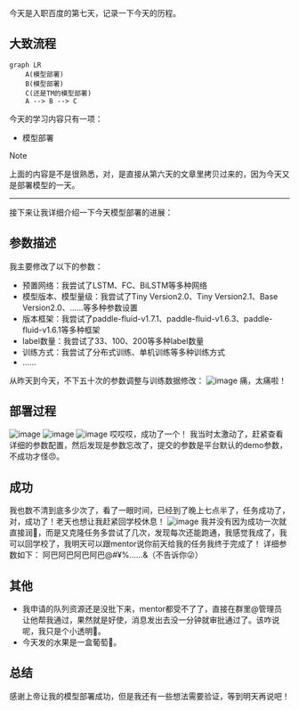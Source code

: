 今天是入职百度的第七天，记录一下今天的历程。

## 大致流程

```mermaid
graph LR
    A(模型部署)
    B(模型部署)
    C(还是TM的模型部署)
    A --> B --> C
```

今天的学习内容只有一项：
- 模型部署

> [!NOTE]
上面的内容是不是很熟悉，对，是直接从第六天的文章里拷贝过来的，因为今天又是部署模型的一天。

---
接下来让我详细介绍一下今天模型部署的进展：

## 参数描述
我主要修改了以下的参数：
- 预置网络：我尝试了LSTM、FC、BiLSTM等多种网络
- 模型版本、模型量级：我尝试了Tiny Version2.0、Tiny Version2.1、Base Version2.0、……等多种参数设置
- 版本框架：我尝试了paddle-fluid-v1.7.1、paddle-fluid-v1.6.3、paddle-fluid-v1.6.1等多种框架
- label数量：我尝试了33、100、200等多种label数量
- 训练方式：我尝试了分布式训练、单机训练等多种训练方式
- ……

从昨天到今天，不下五十次的参数调整与训练数据修改：
![image](https://github.com/user-attachments/assets/6d2e5a71-4d20-4f3d-b9c6-da4866b1cbe5)
痛，太痛啦！

## 部署过程
![image](https://github.com/user-attachments/assets/5850a82b-018f-4286-8f04-ed789634398f)
![image](https://github.com/user-attachments/assets/555325fe-5464-4794-8129-f5f3067177ef)
![image](https://github.com/user-attachments/assets/57f2359a-ff2d-40f9-883f-5fdb5e971e07)
哎哎哎，成功了一个！
我当时太激动了，赶紧查看详细的参数配置，然后发现是参数忘改了，提交的参数是平台默认的demo参数，不成功才怪😠。

## 成功
我也数不清到底多少次了，看了一眼时间，已经到了晚上七点半了，任务成功了，对，成功了！老天也想让我赶紧回学校休息！
![image](https://github.com/user-attachments/assets/eef490b5-3bb0-48c0-9509-cd8ca6e895d3)
我并没有因为成功一次就直接润🏃，而是又克隆任务多尝试了几次，发现每次还能跑通，我感觉我成了，我可以回学校了，我明天可以跟mentor说你前天给我的任务我终于完成了！
详细参数如下：
阿巴阿巴阿巴阿巴@#¥%……&（不告诉你😜）

## 其他
- 我申请的队列资源还是没批下来，mentor都受不了了，直接在群里@管理员让他帮我通过，果然就是好使，消息发出去没一分钟就审批通过了。该咋说呢，我只是个小透明🫥。
- 今天发的水果是一盒葡萄🍇。

## 总结
感谢上帝让我的模型部署成功，但是我还有一些想法需要验证，等到明天再说吧！

<!-- ##{"timestamp":1730342392}## -->